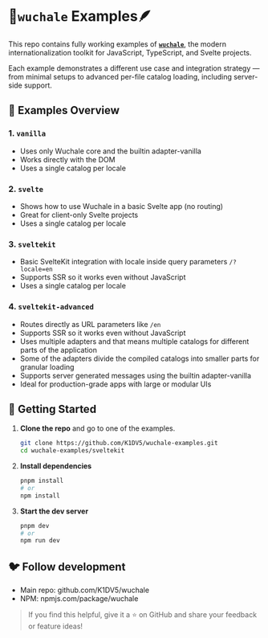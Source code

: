 # 📜`wuchale` Examples🪶

This repo contains fully working examples of
**[`wuchale`](https://github.com/K1DV5/wuchale)**, the modern
internationalization toolkit for JavaScript, TypeScript, and Svelte projects.

Each example demonstrates a different use case and integration strategy — from
minimal setups to advanced per-file catalog loading, including server-side
support.

## 🔰 Examples Overview

### 1. `vanilla`

- Uses only Wuchale core and the builtin adapter-vanilla
- Works directly with the DOM
- Uses a single catalog per locale

### 2. `svelte`

- Shows how to use Wuchale in a basic Svelte app (no routing)
- Great for client-only Svelte projects
- Uses a single catalog per locale

### 3. `sveltekit`

- Basic SvelteKit integration with locale inside query parameters `/?locale=en`
- Supports SSR so it works even without JavaScript
- Uses a single catalog per locale

### 4. `sveltekit-advanced`

- Routes directly as URL parameters like `/en`
- Supports SSR so it works even without JavaScript
- Uses multiple adapters and that means multiple catalogs for different parts of the application
- Some of the adapters divide the compiled catalogs into smaller parts for granular loading
- Supports server generated messages using the builtin adapter-vanilla
- Ideal for production-grade apps with large or modular UIs

## 🚀 Getting Started

1. **Clone the repo** and go to one of the examples.
    ```bash
    git clone https://github.com/K1DV5/wuchale-examples.git
    cd wuchale-examples/sveltekit
    ```
2. **Install dependencies**
    ```bash
    pnpm install
    # or
    npm install
    ```
3. **Start the dev server**
    ```bash
    pnpm dev
    # or
    npm run dev
    ```

## 🐦 Follow development

- Main repo: github.com/K1DV5/wuchale
- NPM: npmjs.com/package/wuchale

> If you find this helpful, give it a ⭐ on GitHub and share your feedback or feature ideas!
